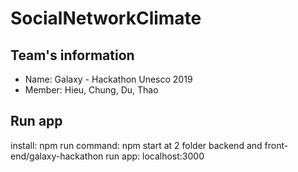 # SocialNetworkClimate

## Team's information
- Name: Galaxy - Hackathon Unesco 2019
- Member: Hieu, Chung, Du, Thao
## Run app
install: npm
run command: npm start at 2 folder backend and front-end/galaxy-hackathon
run app: localhost:3000



